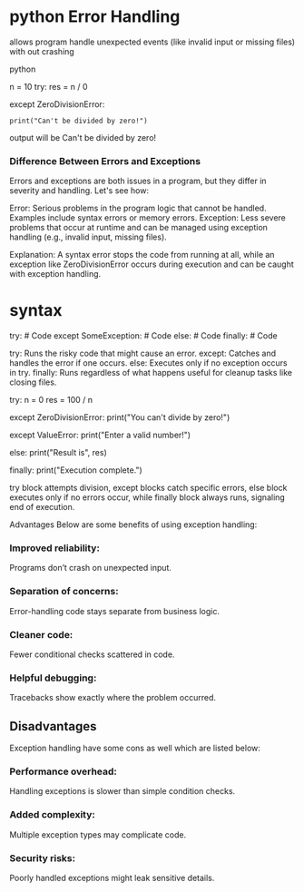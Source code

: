 # python Error Handling 

allows program handle unexpected events (like invalid input or missing files)
with out crashing 

python

n = 10
try:
    res = n / 0

except ZeroDivisionError:

    print("Can't be divided by zero!")

output will be Can't be divided by zero!

### Difference Between Errors and Exceptions
Errors and exceptions are both issues in a program, but they differ in severity and handling. Let's see how:

Error: Serious problems in the program logic that cannot be handled. Examples include syntax errors or memory errors.
Exception: Less severe problems that occur at runtime and can be managed using exception handling (e.g., invalid input, missing files).

Explanation: A syntax error stops the code from running at all, while an exception like ZeroDivisionError occurs during execution and can be caught with exception handling.

# syntax 

try:
      # Code 
except SomeException:
      # Code 
else:
     # Code 
finally:
    # Code 

try: Runs the risky code that might cause an error.
except: Catches and handles the error if one occurs.
else: Executes only if no exception occurs in try.
finally: Runs regardless of what happens useful for cleanup tasks like closing files.

try:
    n = 0
    res = 100 / n

except ZeroDivisionError:
    print("You can't divide by zero!")

except ValueError:
    print("Enter a valid number!")

else:
    print("Result is", res)

finally:
    print("Execution complete.")


try block attempts division, except blocks catch specific errors, else block executes only if no errors occur, while finally block always runs, signaling end of execution.

Advantages
Below are some benefits of using exception handling:

### Improved reliability: 
Programs don’t crash on unexpected input.
### Separation of concerns: 
Error-handling code stays separate from business logic.
### Cleaner code: 
Fewer conditional checks scattered in code.
### Helpful debugging: 
Tracebacks show exactly where the problem occurred.

## Disadvantages
Exception handling have some cons as well which are listed below:

### Performance overhead: 
Handling exceptions is slower than simple condition checks.
### Added complexity: 
Multiple exception types may complicate code.
### Security risks: 
Poorly handled exceptions might leak sensitive details.




